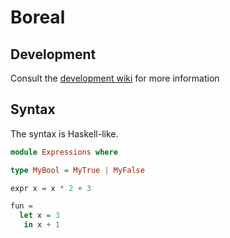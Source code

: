 # Boreal

## Development

Consult the [development wiki](https://github.com/Kleidukos/boreal/wiki) for more information

## Syntax

The syntax is Haskell-like.

```haskell
module Expressions where

type MyBool = MyTrue | MyFalse

expr x = x * 2 + 3

fun =
  let x = 3
   in x + 1
```
